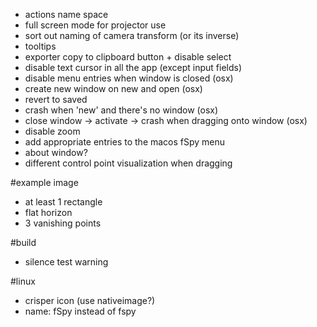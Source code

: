 * actions name space
* full screen mode for projector use
* sort out naming of camera transform (or its inverse)
* tooltips
* exporter copy to clipboard button + disable select
* disable text cursor in all the app (except input fields)
* disable menu entries when window is closed (osx)
* create new window on new and open (osx)
* revert to saved
* crash when 'new' and there's no window (osx)
* close window -> activate -> crash when dragging onto window (osx)
* disable zoom
* add appropriate entries to the macos fSpy menu
* about window?
* different control point visualization when dragging

#example image

* at least 1 rectangle
* flat horizon
* 3 vanishing points

#build
* silence test warning

#linux
* crisper icon (use nativeimage?)
* name: fSpy instead of fspy